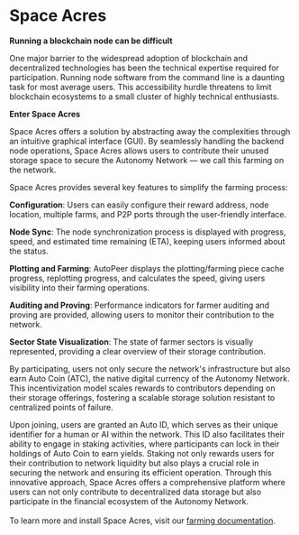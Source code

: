 # Space Acres

**Running a blockchain node can be difficult**

One major barrier to the widespread adoption of blockchain and decentralized technologies has been the technical expertise required for participation. Running node software from the command line is a daunting task for most average users. This accessibility hurdle threatens to limit blockchain ecosystems to a small cluster of highly technical enthusiasts.

**Enter Space Acres**

Space Acres offers a solution by abstracting away the complexities through an intuitive graphical interface (GUI). By seamlessly handling the backend node operations, Space Acres allows users to contribute their unused storage space to secure the Autonomy Network — we call this farming on the network.

Space Acres provides several key features to simplify the farming process:

**Configuration**: Users can easily configure their reward address, node location, multiple farms, and P2P ports through the user-friendly interface.

**Node Sync**: The node synchronization process is displayed with progress, speed, and estimated time remaining (ETA), keeping users informed about the status.

**Plotting and Farming**: AutoPeer displays the plotting/farming piece cache progress, replotting progress, and calculates the speed, giving users visibility into their farming operations.

**Auditing and Proving**: Performance indicators for farmer auditing and proving are provided, allowing users to monitor their contribution to the network.

**Sector State Visualization**: The state of farmer sectors is visually represented, providing a clear overview of their storage contribution.

By participating, users not only secure the network's infrastructure but also earn Auto Coin (ATC), the native digital currency of the Autonomy Network. This incentivization model scales rewards to contributors depending on their storage offerings, fostering a scalable storage solution resistant to centralized points of failure.

Upon joining, users are granted an Auto ID, which serves as their unique identifier for a human or AI within the network. This ID also facilitates their ability to engage in staking activities, where participants can lock in their holdings of Auto Coin to earn yields. Staking not only rewards users for their contribution to network liquidity but also plays a crucial role in securing the network and ensuring its efficient operation. Through this innovative approach, Space Acres offers a comprehensive platform where users can not only contribute to decentralized data storage but also participate in the financial ecosystem of the Autonomy Network.\
\
To learn more and install Space Acres, visit our [farming documentation](https://docs.autonomys.xyz/docs/farming-&-staking/farming/space-acres/space-acres-install).&#x20;

<figure><img src="../../.gitbook/assets/Untitled.png" alt=""><figcaption></figcaption></figure>

<figure><img src="../../.gitbook/assets/Untitled (1).png" alt=""><figcaption></figcaption></figure>
